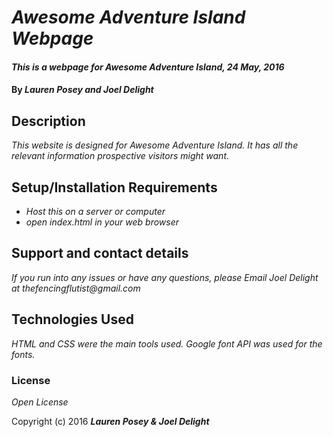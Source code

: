 # _Awesome Adventure Island Webpage_

#### _This is a webpage for Awesome Adventure Island, 24 May, 2016_

#### By _**Lauren Posey and Joel Delight**_

## Description

_This website is designed for Awesome Adventure Island. It has all the relevant information prospective visitors might want._

## Setup/Installation Requirements

* _Host this on a server or computer_
* _open index.html in your web browser_


## Support and contact details

_If you run into any issues or have any questions, please Email Joel Delight at thefencingflutist@gmail.com_

## Technologies Used

_HTML and CSS were the main tools used. Google font API was used for the fonts._

### License

*Open License*

Copyright (c) 2016 **_Lauren Posey & Joel Delight_**
